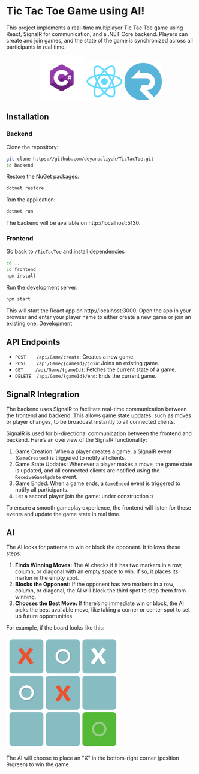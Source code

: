 # Tic Tac Toe Game using AI!

This project implements a real-time multiplayer Tic Tac Toe game using React, SignalR for communication, and a .NET Core backend. Players can create and join games, and the state of the game is synchronized across all participants in real time.

<p align="center">
  <img src="/frontend/public/Csharp_Logo.png" alt="CSharp" height="120">
  <img src="/frontend/public/logo192.png" alt="React" height="100">
  <img src="/frontend/public/signalR_Logo.png" alt="SignalR" height="100">
</p>

## Installation
### Backend
Clone the repository:
```bash
git clone https://github.com/deyanaaliyah/TicTacToe.git
cd backend
```
Restore the NuGet packages:
```bash
dotnet restore
```
Run the application:
```bash
dotnet run
```
The backend will be available on http://localhost:5130.

### Frontend
Go back to ```/TicTacToe``` and install dependencies 
```bash
cd ..
cd frontend
npm install
```

Run the development server:
```bash
npm start
```
This will start the React app on http://localhost:3000.
Open the app in your browser and enter your player name to either create a new game or join an existing one.
Development

## API Endpoints
- ```POST```&emsp;&emsp;```/api/Game/create```: Creates a new game.
- ```POST```&emsp;&emsp;```/api/Game/{gameId}/join```: Joins an existing game.
- ```GET```&emsp;&emsp;  ```/api/Game/{gameId}```: Fetches the current state of a game.
- ```DELETE```&emsp;```/api/Game/{gameId}/end```: Ends the current game.
  
## SignalR Integration
The backend uses SignalR to facilitate real-time communication between the frontend and backend. This allows game state updates, such as moves or player changes, to be broadcast instantly to all connected clients.


SignalR is used for bi-directional communication between the frontend and backend. Here’s an overview of the SignalR functionality:

1. Game Creation: When a player creates a game, a SignalR event (```GameCreated```) is triggered to notify all clients.
2. Game State Updates: Whenever a player makes a move, the game state is updated, and all connected clients are notified using the ```ReceiveGameUpdate``` event.
3. Game Ended: When a game ends, a ```GameEnded``` event is triggered to notify all participants.
4. Let a second player join the game: under construction :/

To ensure a smooth gameplay experience, the frontend will listen for these events and update the game state in real time.

## AI
The AI looks for patterns to win or block the opponent. It follows these steps:

1. **Finds Winning Moves:** The AI checks if it has two markers in a row, column, or diagonal with an empty space to win. If so, it places its marker in the empty spot.
2. **Blocks the Opponent:** If the opponent has two markers in a row, column, or diagonal, the AI will block the third spot to stop them from winning.
3. **Chooses the Best Move:** If there’s no immediate win or block, the AI picks the best available move, like taking a corner or center spot to set up future opportunities.
   
For example, if the board looks like this:

<img src="/frontend/public/Example.png" alt="Tic Tac Toe Example" height="300">

The AI will choose to place an "X" in the bottom-right corner (position 9/green) to win the game.
